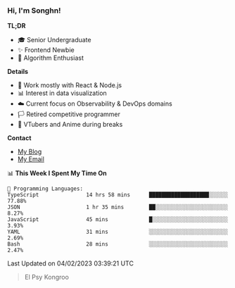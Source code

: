 ### Hi, I'm Songhn!

**TL;DR**

- 🎓 Senior Undergraduate
- ✨ Frontend Newbie
- 🎈 Algorithm Enthusiast

**Details**

- 🎯 Work mostly with React & Node.js
- 📊 Interest in data visualization
- ☁️ Current focus on Observability & DevOps domains
- 🏳️ Retired competitive programmer
- 🍵 VTubers and Anime during breaks

**Contact**
- [My Blog](https://blog.songhn.com)
- [My Email](mailto:nana7mi@duck.com)

<!--START_SECTION:waka-->
📊 **This Week I Spent My Time On** 

```text
💬 Programming Languages: 
TypeScript               14 hrs 58 mins      ███████████████████░░░░░░   77.88% 
JSON                     1 hr 35 mins        ██░░░░░░░░░░░░░░░░░░░░░░░   8.27% 
JavaScript               45 mins             █░░░░░░░░░░░░░░░░░░░░░░░░   3.93% 
YAML                     31 mins             ░░░░░░░░░░░░░░░░░░░░░░░░░   2.69% 
Bash                     28 mins             ░░░░░░░░░░░░░░░░░░░░░░░░░   2.47%

```


 Last Updated on 04/02/2023 03:39:21 UTC
<!--END_SECTION:waka-->

> El Psy Kongroo
